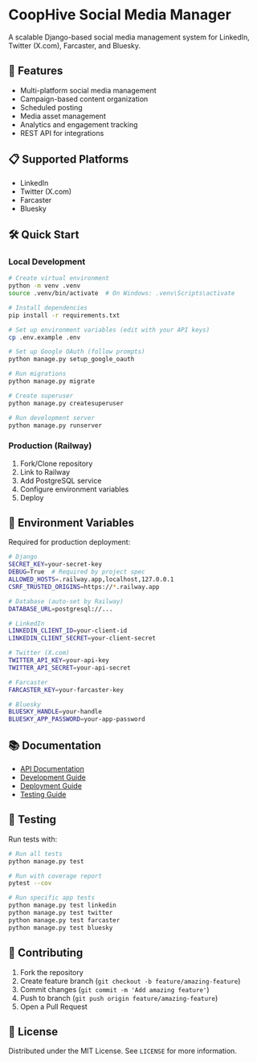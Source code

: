 # CoopHive Social Media Manager

A scalable Django-based social media management system for LinkedIn, Twitter (X.com), Farcaster, and Bluesky.

## 🚀 Features

- Multi-platform social media management
- Campaign-based content organization
- Scheduled posting
- Media asset management
- Analytics and engagement tracking
- REST API for integrations

## 📋 Supported Platforms

- LinkedIn
- Twitter (X.com)
- Farcaster
- Bluesky

## 🛠️ Quick Start

### Local Development
```bash
# Create virtual environment
python -m venv .venv
source .venv/bin/activate  # On Windows: .venv\Scripts\activate

# Install dependencies
pip install -r requirements.txt

# Set up environment variables (edit with your API keys)
cp .env.example .env  

# Set up Google OAuth (follow prompts)
python manage.py setup_google_oauth

# Run migrations
python manage.py migrate

# Create superuser
python manage.py createsuperuser

# Run development server
python manage.py runserver
```

### Production (Railway)
1. Fork/Clone repository
2. Link to Railway
3. Add PostgreSQL service
4. Configure environment variables
5. Deploy

## 🔐 Environment Variables

Required for production deployment:

```bash
# Django
SECRET_KEY=your-secret-key
DEBUG=True  # Required by project spec
ALLOWED_HOSTS=.railway.app,localhost,127.0.0.1
CSRF_TRUSTED_ORIGINS=https://*.railway.app

# Database (auto-set by Railway)
DATABASE_URL=postgresql://...

# LinkedIn
LINKEDIN_CLIENT_ID=your-client-id
LINKEDIN_CLIENT_SECRET=your-client-secret

# Twitter (X.com)
TWITTER_API_KEY=your-api-key
TWITTER_API_SECRET=your-api-secret

# Farcaster
FARCASTER_KEY=your-farcaster-key

# Bluesky
BLUESKY_HANDLE=your-handle
BLUESKY_APP_PASSWORD=your-app-password
```

## 📚 Documentation

- [API Documentation](docs/api.md)
- [Development Guide](docs/development.md)
- [Deployment Guide](docs/deployment.md)
- [Testing Guide](docs/testing.md)

## 🧪 Testing

Run tests with:
```bash
# Run all tests
python manage.py test

# Run with coverage report
pytest --cov

# Run specific app tests
python manage.py test linkedin
python manage.py test twitter
python manage.py test farcaster
python manage.py test bluesky
```

## 🤝 Contributing

1. Fork the repository
2. Create feature branch (`git checkout -b feature/amazing-feature`)
3. Commit changes (`git commit -m 'Add amazing feature'`)
4. Push to branch (`git push origin feature/amazing-feature`)
5. Open a Pull Request

## 📄 License

Distributed under the MIT License. See `LICENSE` for more information.
